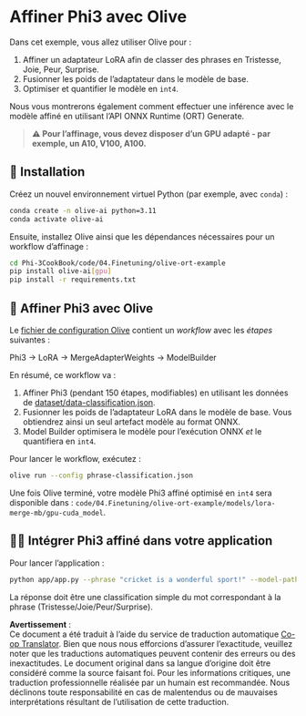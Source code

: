 <!--
CO_OP_TRANSLATOR_METADATA:
{
  "original_hash": "4164123a700fecd535d850f09506d72a",
  "translation_date": "2025-07-16T16:00:46+00:00",
  "source_file": "code/03.Finetuning/olive-ort-example/README.md",
  "language_code": "fr"
}
-->
# Affiner Phi3 avec Olive

Dans cet exemple, vous allez utiliser Olive pour :

1. Affiner un adaptateur LoRA afin de classer des phrases en Tristesse, Joie, Peur, Surprise.
1. Fusionner les poids de l’adaptateur dans le modèle de base.
1. Optimiser et quantifier le modèle en `int4`.

Nous vous montrerons également comment effectuer une inférence avec le modèle affiné en utilisant l’API ONNX Runtime (ORT) Generate.

> **⚠️ Pour l’affinage, vous devez disposer d’un GPU adapté - par exemple, un A10, V100, A100.**

## 💾 Installation

Créez un nouvel environnement virtuel Python (par exemple, avec `conda`) :

```bash
conda create -n olive-ai python=3.11
conda activate olive-ai
```

Ensuite, installez Olive ainsi que les dépendances nécessaires pour un workflow d’affinage :

```bash
cd Phi-3CookBook/code/04.Finetuning/olive-ort-example
pip install olive-ai[gpu]
pip install -r requirements.txt
```

## 🧪 Affiner Phi3 avec Olive
Le [fichier de configuration Olive](../../../../../code/03.Finetuning/olive-ort-example/phrase-classification.json) contient un *workflow* avec les *étapes* suivantes :

Phi3 -> LoRA -> MergeAdapterWeights -> ModelBuilder

En résumé, ce workflow va :

1. Affiner Phi3 (pendant 150 étapes, modifiables) en utilisant les données de [dataset/data-classification.json](../../../../../code/03.Finetuning/olive-ort-example/dataset/dataset-classification.json).
1. Fusionner les poids de l’adaptateur LoRA dans le modèle de base. Vous obtiendrez ainsi un seul artefact modèle au format ONNX.
1. Model Builder optimisera le modèle pour l’exécution ONNX *et* le quantifiera en `int4`.

Pour lancer le workflow, exécutez :

```bash
olive run --config phrase-classification.json
```

Une fois Olive terminé, votre modèle Phi3 affiné optimisé en `int4` sera disponible dans : `code/04.Finetuning/olive-ort-example/models/lora-merge-mb/gpu-cuda_model`.

## 🧑‍💻 Intégrer Phi3 affiné dans votre application

Pour lancer l’application :

```bash
python app/app.py --phrase "cricket is a wonderful sport!" --model-path models/lora-merge-mb/gpu-cuda_model
```

La réponse doit être une classification simple du mot correspondant à la phrase (Tristesse/Joie/Peur/Surprise).

**Avertissement** :  
Ce document a été traduit à l’aide du service de traduction automatique [Co-op Translator](https://github.com/Azure/co-op-translator). Bien que nous nous efforcions d’assurer l’exactitude, veuillez noter que les traductions automatiques peuvent contenir des erreurs ou des inexactitudes. Le document original dans sa langue d’origine doit être considéré comme la source faisant foi. Pour les informations critiques, une traduction professionnelle réalisée par un humain est recommandée. Nous déclinons toute responsabilité en cas de malentendus ou de mauvaises interprétations résultant de l’utilisation de cette traduction.